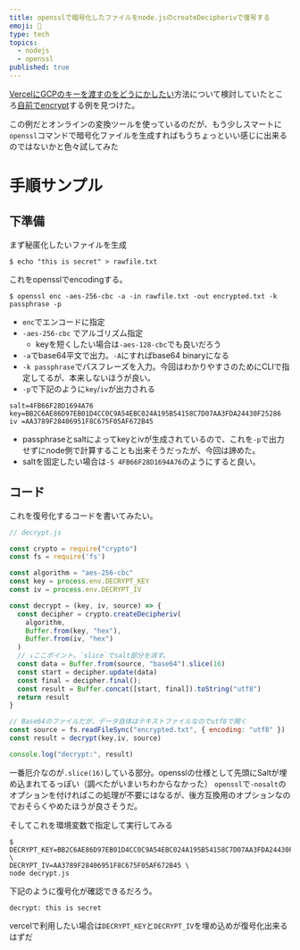 ```yaml
---
title: opensslで暗号化したファイルをnode.jsのcreateDecipherivで復号する
emoji: 🔑
type: tech
topics:
  - nodejs
  - openssl
published: true
---
```


[VercelにGCPのキーを渡すのをどうにかしたい](https://zenn.dev/terrierscript/scraps/241451e4595c1d)方法について検討していたところ[自前でencrypt](https://leerob.io/blog/vercel-env-variables-size-limit)する例を見つけた。

この例だとオンラインの変換ツールを使っているのだが、もう少しスマートに`openssl`コマンドで暗号化ファイルを生成すればもうちょっといい感じに出来るのではないかと色々試してみた

# 手順サンプル

## 下準備
まず秘匿化したいファイルを生成

```
$ echo "this is secret" > rawfile.txt
```

これをopensslでencodingする。

```
$ openssl enc -aes-256-cbc -a -in rawfile.txt -out encrypted.txt -k passphrase -p
```

* `enc`でエンコードに指定
* `-aes-256-cbc` でアルゴリズム指定
  * keyを短くしたい場合は`-aes-128-cbc`でも良いだろう
* `-a`でbase64平文で出力。`-A`にすればbase64 binaryになる
* `-k passphrase`でパスフレーズを入力。今回はわかりやすさのためにCLIで指定してるが、本来しないほうが良い。
* `-p`で下記のように`key`/`iv`が出力される

```
salt=4FB66F28D1694A76
key=BB2C6AE86D97EB01D4CC0C9A54EBC024A195B54158C7D07AA3FDA24430F25286
iv =AA3789F28406951F8C675F05AF672B45
```

* passphraseとsaltによってkeyとivが生成されているので、これを`-p`で出力せずにnode側で計算することも出来そうだったが、今回は諦めた。
* saltを固定したい場合は`-S 4FB66F28D1694A76`のようにすると良い。


## コード
これを復号化するコードを書いてみたい。

```js
// decrypt.js

const crypto = require("crypto")
const fs = require('fs')

const algorithm = "aes-256-cbc" 
const key = process.env.DECRYPT_KEY
const iv = process.env.DECRYPT_IV

const decrypt = (key, iv, source) => {
  const decipher = crypto.createDecipheriv(
    algorithm,
    Buffer.from(key, "hex"),
    Buffer.from(iv, "hex")
  )
  // ↓ここポイント。`slice`でsalt部分を消す。
  const data = Buffer.from(source, "base64").slice(16)
  const start = decipher.update(data)
  const final = decipher.final();
  const result = Buffer.concat([start, final]).toString("utf8")
  return result
}

// Base64のファイルだが、データ自体はテキストファイルなのでutf8で開く
const source = fs.readFileSync("encrypted.txt", { encoding: "utf8" })
const result = decrypt(key,iv, source)

console.log("decrypt:", result)
```

一番厄介なのが`.slice(16)`している部分。opensslの仕様として先頭にSaltが埋め込まれてるっぽい（調べたがいまいちわからなかった）
`openssl`で`-nosalt`のオプションを付ければこの処理が不要にはなるが、後方互換用のオプションなのでおそらくやめたほうが良さそうだ。

そしてこれを環境変数で指定して実行してみる

```
$ DECRYPT_KEY=BB2C6AE86D97EB01D4CC0C9A54EBC024A195B54158C7D07AA3FDA24430F25286 \
DECRYPT_IV=AA3789F28406951F8C675F05AF672B45 \
node decrypt.js
```

下記のように復号化が確認できるだろう。

```
decrypt: this is secret
```

vercelで利用したい場合は`DECRYPT_KEY`と`DECRYPT_IV`を埋め込めが復号化出来るはずだ